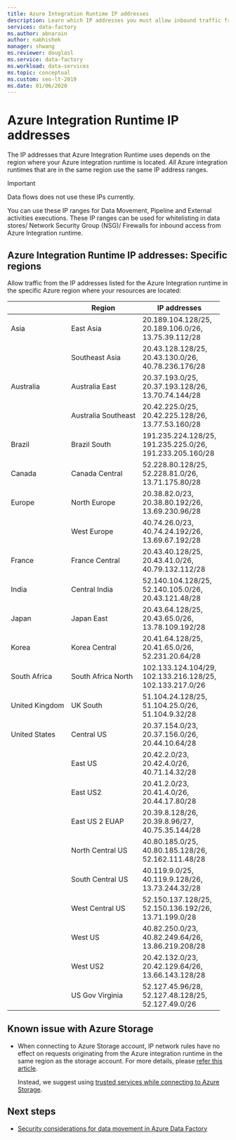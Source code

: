 ```yaml
---
title: Azure Integration Runtime IP addresses
description: Learn which IP addresses you must allow inbound traffic from, in order to properly configure firewalls for securing network access to data stores.
services: data-factory
ms.author: abnarain
author: nabhishek
manager: shwang
ms.reviewer: douglasl
ms.service: data-factory
ms.workload: data-services
ms.topic: conceptual
ms.custom: seo-lt-2019
ms.date: 01/06/2020
---
```


# Azure Integration Runtime IP addresses

The IP addresses that Azure Integration Runtime uses depends on the region where your Azure integration runtime is located. *All* Azure integration runtimes that are in the same region use the same IP address ranges.

> [!IMPORTANT]  
> Data flows does not use these IPs currently. 
>
> You can use these IP ranges for Data Movement, Pipeline and External activities executions. These IP ranges can be used for whitelisting in data stores/ Network Security Group (NSG)/ Firewalls for inbound access from Azure Integration runtime. 

## Azure Integration Runtime IP addresses: Specific regions

Allow traffic from the IP addresses listed for the Azure Integration runtime in the specific Azure region where your resources are located:

|                | Region              | IP addresses                                                 |
| -------------- | ------------------- | ------------------------------------------------------------ |
| Asia           | East Asia           | 20.189.104.128/25, </br>20.189.106.0/26, </br>13.75.39.112/28 |
| &nbsp;         | Southeast Asia      | 20.43.128.128/25, </br>20.43.130.0/26, </br>40.78.236.176/28 |
| Australia      | Australia East      | 20.37.193.0/25,</br>20.37.193.128/26,</br>13.70.74.144/28    |
| &nbsp;         | Australia Southeast | 20.42.225.0/25,</br>20.42.225.128/26,</br>13.77.53.160/28    |
| Brazil         | Brazil South        | 191.235.224.128/25,</br>191.235.225.0/26,</br>191.233.205.160/28 |
| Canada         | Canada Central      | 52.228.80.128/25,</br>52.228.81.0/26,</br>13.71.175.80/28    |
| Europe         | North Europe        | 20.38.82.0/23,</br>20.38.80.192/26,</br>13.69.230.96/28      |
| &nbsp;         | West Europe         | 40.74.26.0/23,</br>40.74.24.192/26,</br>13.69.67.192/28      |
| France         | France Central      | 20.43.40.128/25,</br>20.43.41.0/26,</br>40.79.132.112/28     |
| India          | Central India       | 52.140.104.128/25,</br>52.140.105.0/26,</br>20.43.121.48/28  |
| Japan          | Japan East          | 20.43.64.128/25,</br>20.43.65.0/26,</br>13.78.109.192/28     |
| Korea          | Korea Central       | 20.41.64.128/25,</br>20.41.65.0/26,</br>52.231.20.64/28      |
| South Africa   | South Africa North  | 102.133.124.104/29,</br>102.133.216.128/25,</br>102.133.217.0/26 |
| United Kingdom | UK South            | 51.104.24.128/25,</br>51.104.25.0/26,</br>51.104.9.32/28     |
| United States  | Central US          | 20.37.154.0/23,</br>20.37.156.0/26,</br>20.44.10.64/28       |
|                | East US             | 20.42.2.0/23,</br>20.42.4.0/26,</br>40.71.14.32/28           |
|                | East US2            | 20.41.2.0/23,</br>20.41.4.0/26,</br>20.44.17.80/28           |
|                | East US 2 EUAP      | 20.39.8.128/26,</br>20.39.8.96/27,</br>40.75.35.144/28       |
|                | North Central US    | 40.80.185.0/25,</br>40.80.185.128/26,</br>52.162.111.48/28   |
|                | South Central US    | 40.119.9.0/25,</br>40.119.9.128/26,</br>13.73.244.32/28      |
|                | West Central US     | 52.150.137.128/25,</br>52.150.136.192/26,</br>13.71.199.0/28 |
|                | West US             | 40.82.250.0/23,</br>40.82.249.64/26,</br>13.86.219.208/28    |
|                | West US2            | 20.42.132.0/23,</br>20.42.129.64/26,</br>13.66.143.128/28    |
|                | US Gov Virginia     | 52.127.45.96/28,</br>52.127.48.128/25,</br>52.127.49.0/26    |

## Known issue with Azure Storage

* When connecting to Azure Storage account, IP network rules have no effect on requests originating from the Azure integration runtime in the same region as the storage account. For more details, please [refer this article](https://docs.microsoft.com/azure/storage/common/storage-network-security#grant-access-from-an-internet-ip-range). 

  Instead, we suggest using [trusted services while connecting to Azure Storage](https://techcommunity.microsoft.com/t5/azure-data-factory/data-factory-is-now-a-trusted-service-in-azure-storage-and-azure/ba-p/964993). 

## Next steps

* [Security considerations for data movement in Azure Data Factory](data-movement-security-considerations.md)
